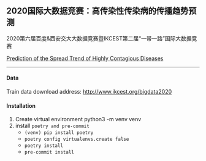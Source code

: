 
## 2020国际大数据竞赛：高传染性传染病的传播趋势预测

2020第六届百度&西安交大大数据竞赛暨IKCEST第二届“一带一路”国际大数据竞赛

[Prediction of the Spread Trend of Highly Contagious Diseases](https://aistudio.baidu.com/aistudio/competition/detail/36?ticket=61f4d918e3904cc9aa3ee3cdc31d6b7b&alertTip=)

----
#### Data
Train data download address: http://www.ikcest.org/bigdata2020

#### Installation
1. Create virtual environment python3 -m venv venv
2. install `poetry and pre-commit`
    - `(venv) pip install poetry`
    - `poetry config virtualenvs.create false`
    - `poetry install`
    - `pre-commit install`
    
